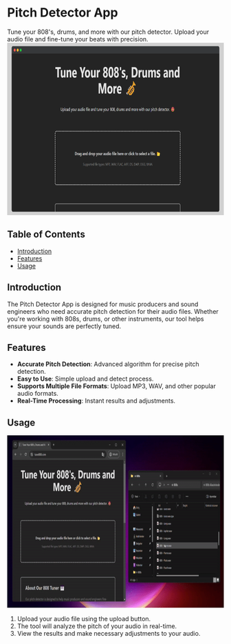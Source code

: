 # Pitch Detector App

Tune your 808's, drums, and more with our pitch detector. Upload your audio file and fine-tune your beats with precision.
<img src="https://github.com/syaycili/tune808/blob/master/github-images/screenshot.png" height="400">


## Table of Contents

- [Introduction](#introduction)
- [Features](#features)
- [Usage](#usage)

## Introduction

The Pitch Detector App is designed for music producers and sound engineers who need accurate pitch detection for their audio files. Whether you're working with 808s, drums, or other instruments, our tool helps ensure your sounds are perfectly tuned.

## Features

- **Accurate Pitch Detection**: Advanced algorithm for precise pitch detection.
- **Easy to Use**: Simple upload and detect process.
- **Supports Multiple File Formats**: Upload MP3, WAV, and other popular audio formats.
- **Real-Time Processing**: Instant results and adjustments.

## Usage

<img src="https://github.com/syaycili/tune808/blob/master/github-images/dragpreview.gif" height="400">

1. Upload your audio file using the upload button.
2. The tool will analyze the pitch of your audio in real-time.
3. View the results and make necessary adjustments to your audio.

